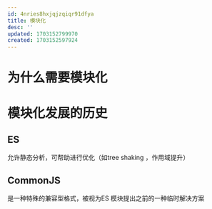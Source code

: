 ```yaml
---
id: 4nries8hxjqjzqiqr91dfya
title: 模块化
desc: ''
updated: 1703152799970
created: 1703152597924
---
```


# 为什么需要模块化

# 模块化发展的历史

## ES 

允许静态分析，可帮助进行优化（如tree shaking ，作用域提升）

## CommonJS

是一种特殊的兼容型格式，被视为ES 模块提出之前的一种临时解决方案
